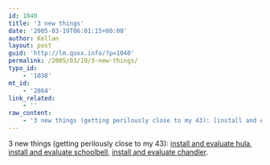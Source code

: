 ```yaml
---
id: 1040
title: '3 new things'
date: '2005-03-19T06:01:15+00:00'
author: Kellan
layout: post
guid: 'http://lm.quxx.info/?p=1040'
permalink: /2005/03/19/3-new-things/
typo_id:
    - '1038'
mt_id:
    - '2864'
link_related:
    - ''
raw_content:
    - '3 new things (getting perilously close to my 43): [install and evaluate hula](http://www.43things.com/things/view/79575), [install and evaluate schoolbell](http://www.43things.com/things/view/79574), [install and evaluate chandler](http://www.43things.com/things/view/79573).'
---
```


3 new things (getting perilously close to my 43): [install and evaluate hula](http://www.43things.com/things/view/79575), [install and evaluate schoolbell](http://www.43things.com/things/view/79574), [install and evaluate chandler](http://www.43things.com/things/view/79573).